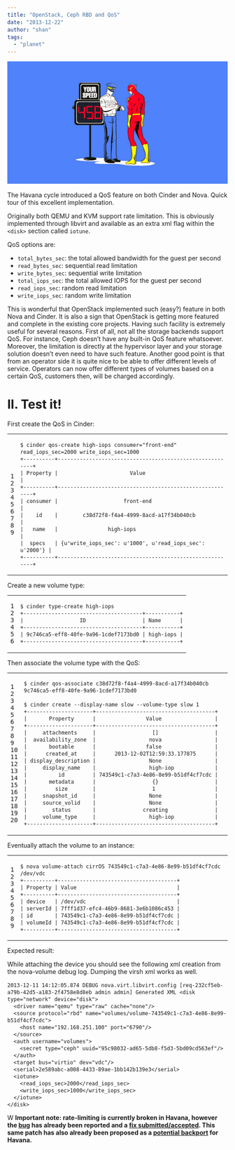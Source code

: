 ```yaml
---
title: "OpenStack, Ceph RBD and QoS"
date: "2013-12-22"
author: "shan"
tags: 
  - "planet"
---
```


![](images/openstack-cinder-rate-limiting.jpg "OpenStack, Ceph RBD and QoS")

The Havana cycle introduced a QoS feature on both Cinder and Nova. Quick tour of this excellent implementation.

Originally both QEMU and KVM support rate limitation. This is obviously implemented through libvirt and available as an extra xml flag within the `<disk>` section called `iotune`.

QoS options are:

- `total_bytes_sec`: the total allowed bandwidth for the guest per second
- `read_bytes_sec`: sequential read limitation
- `write_bytes_sec`: sequential write limitation
- `total_iops_sec`: the total allowed IOPS for the guest per second
- `read_iops_sec`: random read limitation
- `write_iops_sec`: random write limitation

This is wonderful that OpenStack implemented such (easy?) feature in both Nova and Cinder. It is also a sign that OpenStack is getting more featured and complete in the existing core projects. Having such facility is extremely useful for several reasons. First of all, not all the storage backends support QoS. For instance, Ceph doesn’t have any built-in QoS feature whatsoever. Moreover, the limitation is directly at the hypervisor layer and your storage solution doesn’t even need to have such feature. Another good point is that from an operator side it is quite nice to be able to offer different levels of service. Operators can now offer different types of volumes based on a certain QoS, customers then, will be charged accordingly.

  

# II. Test it!

First create the QoS in Cinder:

<table><tbody><tr><td class="gutter"><pre class="line-numbers"><span class="line-number">1</span>
<span class="line-number">2</span>
<span class="line-number">3</span>
<span class="line-number">4</span>
<span class="line-number">5</span>
<span class="line-number">6</span>
<span class="line-number">7</span>
<span class="line-number">8</span>
<span class="line-number">9</span>
</pre></td><td class="code"><pre><code class="bash"><span class="line"><span class="nv">$ </span>cinder qos-create high-iops <span class="nv">consumer</span><span class="o">=</span><span class="s2">"front-end"</span> <span class="nv">read_iops_sec</span><span class="o">=</span>2000 <span class="nv">write_iops_sec</span><span class="o">=</span>1000
</span><span class="line">+----------+---------------------------------------------------------+
</span><span class="line">| Property |                       Value                             |
</span><span class="line">+----------+---------------------------------------------------------+
</span><span class="line">| consumer |                     front-end                           |
</span><span class="line">|    id    |        c38d72f8-f4a4-4999-8acd-a17f34b040cb             |
</span><span class="line">|   name   |                high-iops                                |
</span><span class="line">|  specs   | <span class="o">{</span>u<span class="s1">'write_iops_sec'</span>: u<span class="s1">'1000'</span>, u<span class="s1">'read_iops_sec'</span>: u<span class="s1">'2000'</span><span class="o">}</span> |
</span><span class="line">+----------+---------------------------------------------------------+
</span></code></pre></td></tr></tbody></table>

Create a new volume type:

<table><tbody><tr><td class="gutter"><pre class="line-numbers"><span class="line-number">1</span>
<span class="line-number">2</span>
<span class="line-number">3</span>
<span class="line-number">4</span>
<span class="line-number">5</span>
<span class="line-number">6</span>
</pre></td><td class="code"><pre><code class="bash"><span class="line"><span class="nv">$ </span>cinder <span class="nb">type</span>-create high-iops
</span><span class="line">+--------------------------------------+-----------+
</span><span class="line">|                  ID                  | Name      |
</span><span class="line">+--------------------------------------+-----------+
</span><span class="line">| 9c746ca5-eff8-40fe-9a96-1cdef7173bd0 | high-iops |
</span><span class="line">+--------------------------------------+-----------+
</span></code></pre></td></tr></tbody></table>

Then associate the volume type with the QoS:

<table><tbody><tr><td class="gutter"><pre class="line-numbers"><span class="line-number">1</span>
<span class="line-number">2</span>
<span class="line-number">3</span>
<span class="line-number">4</span>
<span class="line-number">5</span>
<span class="line-number">6</span>
<span class="line-number">7</span>
<span class="line-number">8</span>
<span class="line-number">9</span>
<span class="line-number">10</span>
<span class="line-number">11</span>
<span class="line-number">12</span>
<span class="line-number">13</span>
<span class="line-number">14</span>
<span class="line-number">15</span>
<span class="line-number">16</span>
<span class="line-number">17</span>
<span class="line-number">18</span>
<span class="line-number">19</span>
<span class="line-number">20</span>
</pre></td><td class="code"><pre><code class="bash"><span class="line"><span class="nv">$ </span>cinder qos-associate c38d72f8-f4a4-4999-8acd-a17f34b040cb 9c746ca5-eff8-40fe-9a96-1cdef7173bd0
</span><span class="line">
</span><span class="line"><span class="nv">$ </span>cinder create --display-name slow --volume-type slow 1
</span><span class="line">+---------------------+--------------------------------------+
</span><span class="line">|       Property      |                Value                 |
</span><span class="line">+---------------------+--------------------------------------+
</span><span class="line">|     attachments     |                  <span class="o">[]</span>                  |
</span><span class="line">|  availability_zone  |                 nova                 |
</span><span class="line">|       bootable      |                <span class="nb">false</span>                 |
</span><span class="line">|      created_at     |      2013-12-02T12:59:33.177875      |
</span><span class="line">| display_description |                 None                 |
</span><span class="line">|     display_name    |                 high-iop             |
</span><span class="line">|          id         | 743549c1-c7a3-4e86-8e99-b51df4cf7cdc |
</span><span class="line">|       metadata      |                  <span class="o">{}</span>                  |
</span><span class="line">|         size        |                  1                   |
</span><span class="line">|     snapshot_id     |                 None                 |
</span><span class="line">|     source_volid    |                 None                 |
</span><span class="line">|        status       |               creating               |
</span><span class="line">|     volume_type     |                 high-iop             |
</span><span class="line">+---------------------+--------------------------------------+
</span></code></pre></td></tr></tbody></table>

Eventually attach the volume to an instance:

<table><tbody><tr><td class="gutter"><pre class="line-numbers"><span class="line-number">1</span>
<span class="line-number">2</span>
<span class="line-number">3</span>
<span class="line-number">4</span>
<span class="line-number">5</span>
<span class="line-number">6</span>
<span class="line-number">7</span>
<span class="line-number">8</span>
<span class="line-number">9</span>
</pre></td><td class="code"><pre><code class="bash"><span class="line"><span class="nv">$ </span>nova volume-attach cirrOS 743549c1-c7a3-4e86-8e99-b51df4cf7cdc /dev/vdc
</span><span class="line">+----------+--------------------------------------+
</span><span class="line">| Property | Value                                |
</span><span class="line">+----------+--------------------------------------+
</span><span class="line">| device   | /dev/vdc                             |
</span><span class="line">| serverId | 7fff1d37-efc4-46b9-8681-3e6b1086c453 |
</span><span class="line">| id       | 743549c1-c7a3-4e86-8e99-b51df4cf7cdc |
</span><span class="line">| volumeId | 743549c1-c7a3-4e86-8e99-b51df4cf7cdc |
</span><span class="line">+----------+--------------------------------------+
</span></code></pre></td></tr></tbody></table>

  

Expected result:

While attaching the device you should see the following xml creation from the nova-volume debug log. Dumping the virsh xml works as well.

```
2013-12-11 14:12:05.874 DEBUG nova.virt.libvirt.config [req-232cf5eb-a79b-42d5-a183-2f4758e8d8eb admin admin] Generated XML <disk type="network" device="disk">
  <driver name="qemu" type="raw" cache="none"/>
  <source protocol="rbd" name="volumes/volume-743549c1-c7a3-4e86-8e99-b51df4cf7cdc">
    <host name="192.168.251.100" port="6790"/>
  </source>
  <auth username="volumes">
    <secret type="ceph" uuid="95c98032-ad65-5db8-f5d3-5bd09cd563ef"/>
  </auth>
  <target bus="virtio" dev="vdc"/>
  <serial>2e589abc-a008-4433-89ae-1bb142b139e3</serial>
  <iotune>
    <read_iops_sec>2000</read_iops_sec>
    <write_iops_sec>1000</write_iops_sec>
  </iotune>
</disk>
```

  

W **Important note: rate-limiting is currently broken in Havana, however the [bug](https://bugs.launchpad.net/cinder/+bug/1259957) has already been reported and a [fix submitted/accepted](https://review.openstack.org/#/c/61531/). This same patch has also already been proposed as a [potential backport](https://review.openstack.org/#/c/63632/) for Havana.**
